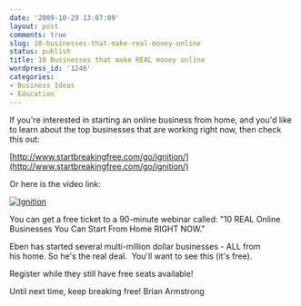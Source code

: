 ```yaml
---
date: '2009-10-29 13:07:09'
layout: post
comments: true
slug: 10-businesses-that-make-real-money-online
status: publish
title: 10 Businesses that make REAL money online
wordpress_id: '1246'
categories:
- Business Ideas
- Education
---
```


If you're interested in starting an online business from home, and you'd like to learn about the top businesses that are working right now, then check this out:

[http://www.startbreakingfree.com/go/ignition/](http://www.startbreakingfree.com/go/ignition/)

Or here is the video link:

[![Ignition](http://s3.amazonaws.com/oldbloguploads/2009/10/Picture-72.png)](http://www.startbreakingfree.com/go/ignition/)

You can get a free ticket to a 90-minute webinar called: "10 REAL Online Businesses You Can Start From Home RIGHT NOW."

Eben has started several multi-million dollar businesses - ALL from his home. So he's the real deal.  You'll want to see this (it's free).

Register while they still have free seats available!

Until next time, keep breaking free!
Brian Armstrong

